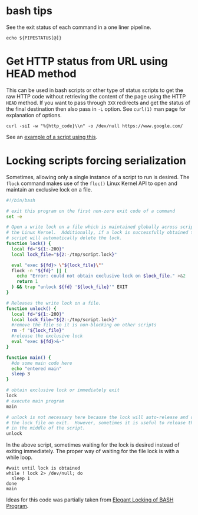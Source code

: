 # bash tips

See the exit status of each command in a one liner pipeline.

    echo ${PIPESTATUS[@]}

# Get HTTP status from URL using HEAD method

This can be used in bash scripts or other type of status scripts to get the raw
HTTP code without retrieving the content of the page using the HTTP `HEAD`
method.  If you want to pass through `3XX` redirects and get the status of the
final destination then also pass in `-L` option.  See `curl(1)` man page for
explanation of options.

    curl -siI -w "%{http_code}\\n" -o /dev/null https://www.google.com/

See an [example of a script using this](../bin/jenkins_wait_reboot_done.sh).

# Locking scripts forcing serialization

Sometimes, allowing only a single instance of a script to run is desired.
The `flock` command makes use of the `floc()` Linux Kernel API to open and
maintain an exclusive lock on a file.

```bash
#!/bin/bash

# exit this program on the first non-zero exit code of a command
set -e

# Open a write lock on a file which is maintained globally across scripts by
# the Linux Kernel.  Additionally, if a lock is successfully obtained then this
# script will automatically delete the lock.
function lock() {
  local fd="${1:-200}"
  local lock_file="${2:-/tmp/script.lock}"

  eval "exec ${fd}> \"${lock_file}\""
  flock -n "${fd}" || (
    echo "Error: could not obtain exclusive lock on $lock_file." >&2
    return 1
  ) && trap "unlock ${fd} '${lock_file}'" EXIT
}

# Releases the write lock on a file.
function unlock() {
  local fd="${1:-200}"
  local lock_file="${2:-/tmp/script.lock}"
  #remove the file so it is non-blocking on other scripts
  rm -f "${lock_file}"
  #release the exclusive lock
  eval "exec ${fd}>&-"
}

function main() {
  #do some main code here
  echo "entered main"
  sleep 3
}

# obtain exclusive lock or immediately exit
lock
# execute main program
main

# unlock is not necessary here because the lock will auto-release and delete
# the lock file on exit.  However, sometimes it is useful to release the lock
# in the middle of the script.
unlock
```

In the above script, sometimes waiting for the lock is desired instead of
exiting immediately.  The proper way of waiting for the file lock is with a
while loop.

    #wait until lock is obtained
    while ! lock 2> /dev/null; do
      sleep 1
    done
    main

Ideas for this code was partially taken from [Elegant Locking of BASH
Program][locking].

[locking]: http://www.kfirlavi.com/blog/2012/11/06/elegant-locking-of-bash-program/
